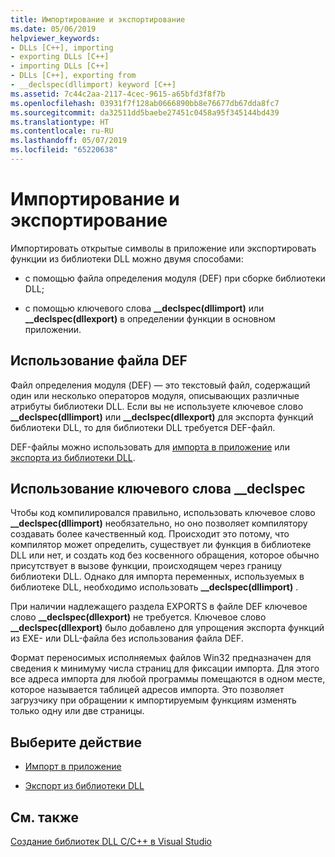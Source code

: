 ```yaml
---
title: Импортирование и экспортирование
ms.date: 05/06/2019
helpviewer_keywords:
- DLLs [C++], importing
- exporting DLLs [C++]
- importing DLLs [C++]
- DLLs [C++], exporting from
- __declspec(dllimport) keyword [C++]
ms.assetid: 7c44c2aa-2117-4cec-9615-a65bfd3f8f7b
ms.openlocfilehash: 03931f7f128ab0666890bb8e76677db67dda8fc7
ms.sourcegitcommit: da32511dd5baebe27451c0458a95f345144bd439
ms.translationtype: HT
ms.contentlocale: ru-RU
ms.lasthandoff: 05/07/2019
ms.locfileid: "65220638"
---
```

# <a name="importing-and-exporting"></a>Импортирование и экспортирование

Импортировать открытые символы в приложение или экспортировать функции из библиотеки DLL можно двумя способами:

- с помощью файла определения модуля (DEF) при сборке библиотеки DLL;

- с помощью ключевого слова **__declspec(dllimport)** или **__declspec(dllexport)** в определении функции в основном приложении.

## <a name="using-a-def-file"></a>Использование файла DEF

Файл определения модуля (DEF) — это текстовый файл, содержащий один или несколько операторов модуля, описывающих различные атрибуты библиотеки DLL. Если вы не используете ключевое слово **__declspec(dllimport)** или **__declspec(dllexport)** для экспорта функций библиотеки DLL, то для библиотеки DLL требуется DEF-файл.

DEF-файлы можно использовать для [импорта в приложение](importing-using-def-files.md) или [экспорта из библиотеки DLL](exporting-from-a-dll-using-def-files.md).

## <a name="using-__declspec"></a>Использование ключевого слова __declspec

Чтобы код компилировался правильно, использовать ключевое слово **__declspec(dllimport)** необязательно, но оно позволяет компилятору создавать более качественный код. Происходит это потому, что компилятор может определить, существует ли функция в библиотеке DLL или нет, и создать код без косвенного обращения, которое обычно присутствует в вызове функции, происходящем через границу библиотеки DLL. Однако для импорта переменных, используемых в библиотеке DLL, необходимо использовать **__declspec(dllimport)** .

При наличии надлежащего раздела EXPORTS в файле DEF ключевое слово **__declspec(dllexport)** не требуется. Ключевое слово **__declspec(dllexport)** было добавлено для упрощения экспорта функций из EXE- или DLL-файла без использования файла DEF.

Формат переносимых исполняемых файлов Win32 предназначен для сведения к минимуму числа страниц для фиксации импорта. Для этого все адреса импорта для любой программы помещаются в одном месте, которое называется таблицей адресов импорта. Это позволяет загрузчику при обращении к импортируемым функциям изменять только одну или две страницы.

## <a name="what-do-you-want-to-do"></a>Выберите действие

- [Импорт в приложение](importing-into-an-application-using-declspec-dllimport.md)

- [Экспорт из библиотеки DLL](exporting-from-a-dll.md)

## <a name="see-also"></a>См. также

[Создание библиотек DLL C/C++ в Visual Studio](dlls-in-visual-cpp.md)
